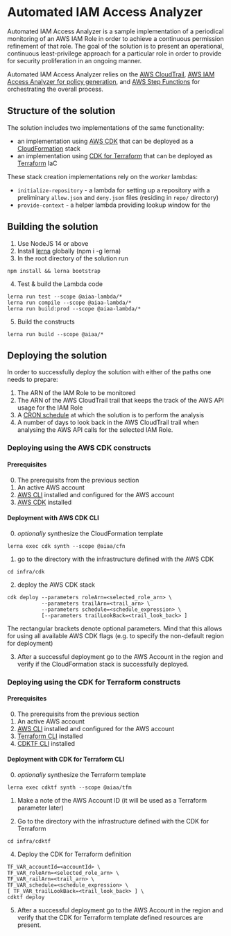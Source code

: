 # Automated IAM Access Analyzer

Automated IAM Access Analyzer is a sample implementation of a periodical monitoring of an AWS IAM Role in order to achieve a continuous permission refinement of that role. The goal of the solution is to present an operational, continuous least-privilege approach for a particular role in order to provide for security proliferation in an ongoing manner.

Automated IAM Access Analyzer relies on the [AWS CloudTrail](https://aws.amazon.com/cloudtrail/), [AWS IAM Access Analyzer for policy generation](https://docs.aws.amazon.com/IAM/latest/UserGuide/access-analyzer-policy-generation.html), and [AWS Step Functions](https://aws.amazon.com/step-functions/) for orchestrating the overall process.

## Structure of the solution

The solution includes two implementations of the same functionality: 

- an implementation using [AWS CDK](https://aws.amazon.com/cdk/) that can be deployed as a [CloudFormation](https://aws.amazon.com/cloudformation/) stack 
- an implementation using [CDK for Terraform](https://www.terraform.io/cdktf) that can be deployed as [Terraform](https://www.terraform.io/) IaC

These stack creation implementations rely on the *worker* lambdas:

- `initialize-repository` - a lambda for setting up a repository with a preliminary `allow.json` and `deny.json` files (residing in `repo/` directory)
- `provide-context` - a helper lambda providing lookup window for the 

## Building the solution

1. Use NodeJS 14 or above
2. Install [lerna](https://lerna.js.org/) globally (npm i -g lerna)
3. In the root directory of the solution run


```
npm install && lerna bootstrap
```

4. Test & build the Lambda code

```
lerna run test --scope @aiaa-lambda/*
lerna run compile --scope @aiaa-lambda/*
lerna run build:prod --scope @aiaa-lambda/*
```

5. Build the constructs
```
lerna run build --scope @aiaa/*
```

## Deploying the solution

In order to successfully deploy the solution with either of the paths one needs to prepare:

1. The ARN of the IAM Role to be monitored
2. The ARN of the AWS CloudTrail trail that keeps the track of the AWS API usage for the IAM Role
3. A [CRON schedule](https://docs.aws.amazon.com/AmazonCloudWatch/latest/events/ScheduledEvents.html#CronExpressions) at which the solution is to perform the analysis
4. A number of days to look back in the AWS CloudTrail trail when analysing the AWS API calls for the selected IAM Role.

### Deploying using the AWS CDK constructs

#### Prerequisites

0. The prerequisits from the previous section
1. An active AWS account
2. [AWS CLI](https://aws.amazon.com/cli/) installed and configured for the AWS account
3. [AWS CDK](https://aws.amazon.com/cdk/) installed

#### Deployment with AWS CDK CLI

0. *optionally* synthesize the CloudFormation template
```
lerna exec cdk synth --scope @aiaa/cfn
```
1. go to the directory with the infrastructure defined with the AWS CDK

```
cd infra/cdk
```
2. deploy the AWS CDK stack 

```
cdk deploy --parameters roleArn=<selected_role_arn> \
           --parameters trailArn=<trail_arn> \
           --parameters schedule=<schedule_expression> \
           [--parameters trailLookBack=<trail_look_back> ]
```
The rectangular brackets denote optional parameters. Mind that this allows for using all available AWS CDK flags (e.g. to specify the non-default region for deployment)

3. After a successful deployment go to the AWS Account in the region and verify if the CloudFormation stack is successfully deployed.

### Deploying using the CDK for Terraform constructs

#### Prerequisites

0. The prerequisits from the previous section
1. An active AWS account
2. [AWS CLI](https://aws.amazon.com/cli/) installed and configured for the AWS account
3. [Terraform CLI](https://www.terraform.io/cli) installed
4. [CDKTF CLI](https://www.npmjs.com/package/cdktf-cli) installed

#### Deployment with CDK for Terraform CLI

0. *optionally* synthesize the Terraform template
```
lerna exec cdktf synth --scope @aiaa/tfm
```

1. Make a note of the AWS Account ID (it will be used as a Terraform parameter later)

2. Go to the directory with the infrastructure defined with the CDK for Terraform

```
cd infra/cdktf
```

4. Deploy the CDK for Terraform definition

```
TF_VAR_accountId=<accountId> \
TF_VAR_roleArn=<selected_role_arn> \
TF_VAR_railArn=<trail_arn> \
TF_VAR_schedule=<schedule_expression> \
[ TF_VAR_trailLookBack=<trail_look_back> ] \
cdktf deploy
```

5. After a successful deployment go to the AWS Account in the region and verify that the CDK for Terraform template defined resources are present.